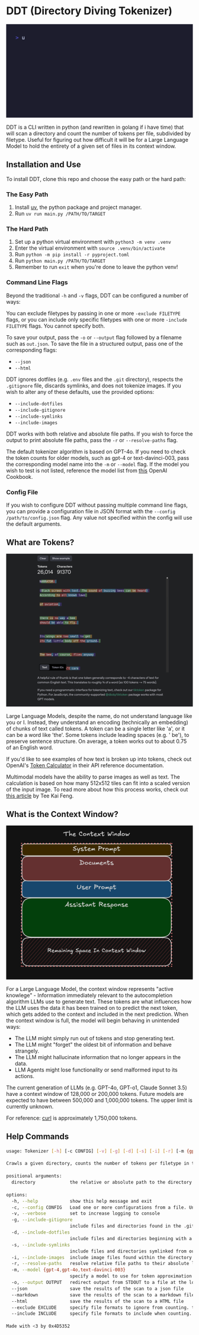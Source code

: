 # DDT (Directory Diving Tokenizer)

![A GIF showing DDT running on the curl source code](./assets/demo.gif)

DDT is a CLI written in python (and rewritten in golang if i have time) that
will scan a directory and count the number of tokens per file, subdivided
by filetype. Useful for figuring out how difficult it will be for a Large
Language Model to hold the entirety of a given set of files in its context window.

## Installation and Use

To install DDT, clone this repo and choose the easy path or the hard path:

### The Easy Path

1. Install [uv](https://docs.astral.sh/uv/getting-started/installation/), the
python package and project manager.
2. Run `uv run main.py /PATH/TO/TARGET`

### The Hard Path

1. Set up a python virtual environment with `python3 -m venv .venv`
2. Enter the virtual environment with `source .venv/bin/activate`
3. Run `python -m pip install -r pyproject.toml`
4. Run `python main.py /PATH/TO/TARGET`
5. Remember to run `exit` when you're done to leave the python venv!

### Command Line Flags

Beyond the traditional `-h` and `-v` flags, DDT can be configured a number of ways:

You can exclude filetypes by passing in one or more `-exclude FILETYPE` flags,
or you can include only specific filetypes with one or more `-include FILETYPE` flags.
You cannot specify both.

To save your output, pass the `-o` or `--output` flag followed by
a filename such as `out.json`. To save the file in a structured output,
pass one of the corresponding flags:

- `--json`
- `--html`

DDT ignores dotfiles (e.g. `.env` files and the `.git`
directory), respects the `.gitignore` file, discards symlinks, and does
not tokenize images. If you wish to alter any of these defaults, use the
provided options:

- `--include-dotfiles`
- `--include-gitignore`
- `--include-symlinks`
- `--include-images`

DDT works with both relative and absolute file paths. If you wish to force
the output to print absolute file paths, pass the `-r` or `--resolve-paths` flag.

The default tokenizer algorithm is based on GPT-4o. If you need to check the
token counts for older models, such as gpt-4 or text-davinci-003,
pass the corresponding model name into the `-m` or `--model` flag.
If the model you wish to test is not listed, reference the model list from
[this](https://github.com/openai/openai-cookbook/blob/main/examples/How_to_count_tokens_with_tiktoken.ipynb) OpenAI Cookbook.

### Config File

If you wish to configure DDT without passing multiple command line flags, you
can provide a configuration file in JSON format with the `--config /path/to/config.json`
flag. Any value not specified within the config will use the default arguments.

## What are Tokens?

![A screenshot of OpenAI's Tokenizer page, showing the tokens of the Bee Movie script](./assets/beemovie.png)

Large Language Models, despite the name, do not understand language like you or I.
Instead, they understand an encoding (technically an embedding) of chunks of text
called tokens. A token can be a single letter like 'a', or it can be a word like
'the'. Some tokens include leading spaces (e.g. ' be'), to preserve sentence structure.
On average, a token works out to about 0.75 of an English word.

If you'd like to see examples of how text is broken up into tokens, check out
OpenAI's [Token Calculator](https://platform.openai.com/tokenizer) in their API
reference documentation.

Multimodal models have the ability to parse images as well as text. The
calculation is based on how many 512x512 tiles can fit into a scaled version
of the input image. To read more about how this process works, check out
[this article](https://medium.com/@teekaifeng/gpt4o-visual-tokenizer-an-illustration-c69695dd4a39)
by Tee Kai Feng.

## What is the Context Window?

![A toy example of parts of an LLM call in a context window](./assets/contextwindow.png)

For a Large Language Model, the context window represents "active knowlege" -
Information immediately relevant to the autocompletion algorithm LLMs use to
generate text. These tokens are what influences how the LLM uses the data it
has been trained on to predict the next token, which gets added to the context
and included in the next prediction. When the context window is full, the model
will begin behaving in unintended ways:

- The LLM might simply run out of tokens and stop generating text.
- The LLM might "forget" the oldest bit of information and behave strangely.
- The LLM might hallucinate information that no longer appears in the data.
- LLM Agents might lose functionality or send malformed input to its actions.

The current generation of LLMs (e.g. GPT-4o, GPT-o1, Claude Sonnet 3.5) have a
context window of 128,000 or 200,000 tokens. Future models are expected to have
between 500,000 and 1,000,000 tokens. The upper limit is currently unknown.

For reference: [curl](https://github.com/curl/curl) is approximately 1,750,000 tokens.

## Help Commands

```bash
usage: Tokenizer [-h] [-c CONFIG] [-v] [-g] [-d] [-s] [-i] [-r] [-m {gpt-4,gpt-4o,text-davinci-003}] [-o OUTPUT] [--json | --markdown | --html] [--exclude EXCLUDE | --include INCLUDE] directory

Crawls a given directory, counts the number of tokens per filetype in the project and returns a per-type total and grand total

positional arguments:
  directory             the relative or absolute path to the directory you wish to scan

options:
  -h, --help            show this help message and exit
  -c, --config CONFIG   Load one or more configurations from a file. Unset configs will use defaults.
  -v, --verbose         set to increase logging to console
  -g, --include-gitignore
                        include files and directories found in the .gitignore file
  -d, --include-dotfiles
                        include files and directories beginning with a dot (.)
  -s, --include-symlinks
                        include files and directories symlinked from outside the target directory
  -i, --include-images  include image files found within the directory
  -r, --resolve-paths   resolve relative file paths to their absolute location
  -m, --model {gpt-4,gpt-4o,text-davinci-003}
                        specify a model to use for token approximation. default is 'gpt-4o'
  -o, --output OUTPUT   redirect output from STDOUT to a file at the location specified.
  --json                save the results of the scan to a json file
  --markdown            save the results of the scan to a markdown file
  --html                save the results of the scan to a HTML file
  --exclude EXCLUDE     specify file formats to ignore from counting. this flag may be set multiple times for multiple entries. cannot be set if including files
  --include INCLUDE     specify file formats to include when counting. this flag may be set multiple times for multiple entries. cannot be set if excluding files

Made with <3 by 0x4D5352
```
